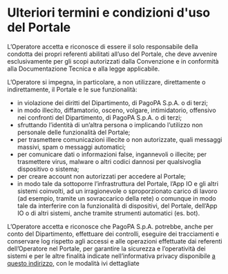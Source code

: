# Ulteriori termini e condizioni d'uso del Portale

L’Operatore accetta e riconosce di essere il solo responsabile della condotta dei propri referenti abilitati all’uso del Portale, che deve avvenire esclusivamente per gli scopi autorizzati dalla Convenzione e in conformità alla Documentazione Tecnica e alla legge applicabile.&#x20;

L’Operatore si impegna, in particolare, a non utilizzare, direttamente o indirettamente, il Portale e le sue funzionalità:

* in violazione dei diritti del Dipartimento, di PagoPA S.p.A. o di terzi;&#x20;
* in modo illecito, diffamatorio, osceno, volgare, intimidatorio, offensivo nei confronti del Dipartimento, di PagoPA S.p.A. o di terzi;&#x20;
* sfruttando l’identità di un’altra persona o implicando l’utilizzo non personale delle funzionalità del Portale;&#x20;
* per trasmettere comunicazioni illecite o non autorizzate, quali messaggi massivi, spam o messaggi automatici;&#x20;
* per comunicare dati o informazioni false, ingannevoli o illecite; per trasmettere virus, malware o altri codici dannosi per qualsivoglia dispositivo o sistema;&#x20;
* per creare account non autorizzati per accedere al Portale;&#x20;
* in modo tale da sottoporre l’infrastruttura del Portale, l’App IO e gli altri sistemi coinvolti, ad un irragionevole o sproporzionato carico di lavoro (ad esempio, tramite un sovraccarico della rete) o comunque in modo tale da interferire con la funzionalità di dispositivi, del Portale, dell’App IO o di altri sistemi, anche tramite strumenti automatici (es. bot).&#x20;

L’Operatore accetta e riconosce che PagoPA S.p.A. potrebbe, anche per conto del Dipartimento, effettuare dei controlli, eseguire dei tracciamenti e conservare log rispetto agli accessi e alle operazioni effettuate dai referenti dell’Operatore nel Portale, per garantire la sicurezza e l’operatività dei sistemi e per le altre finalità indicate nell’informativa privacy disponibile [a questo indirizzo,](https://io.italia.it/carta-giovani-nazionale/informativa-operatori) con le modalità ivi dettagliate
